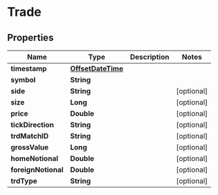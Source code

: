 
# Trade

## Properties
Name | Type | Description | Notes
------------ | ------------- | ------------- | -------------
**timestamp** | [**OffsetDateTime**](OffsetDateTime.md) |  | 
**symbol** | **String** |  | 
**side** | **String** |  |  [optional]
**size** | **Long** |  |  [optional]
**price** | **Double** |  |  [optional]
**tickDirection** | **String** |  |  [optional]
**trdMatchID** | **String** |  |  [optional]
**grossValue** | **Long** |  |  [optional]
**homeNotional** | **Double** |  |  [optional]
**foreignNotional** | **Double** |  |  [optional]
**trdType** | **String** |  |  [optional]



